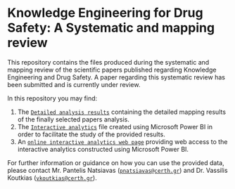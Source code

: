 # Knowledge Engineering for Drug Safety: A Systematic and mapping review
This repository contains the files produced during the systematic and mapping review of the scientific papers published regarding Knowledge Engineering and Drug Safety. A paper regarding this systematic review has been submitted and is currently under review.

In this repository you may find:
1. The [`Detailed analysis results`](https://github.com/inab-certh/Knowledge-Engineering-for-Drug-Safety-Systematic-and-mapping-review/blob/master/Detailed_analysis_results.xlsx) containing the detailed mapping results of the finally selected papers analysis.
2. The [`Interactive analytics`](https://github.com/inab-certh/Knowledge-Engineering-for-Drug-Safety-Systematic-and-mapping-review/blob/master/Interactive_analytics.pbix) file created using Microsoft Power BI in order to facilitate the study of the provided results.
3. An [`online interactive analytics web page`](analytics) providing web access to the interactive analytics constructed using Microsoft Power BI.

For further information or guidance on how you can use the provided data, please contact Mr. Pantelis Natsiavas ([`pnatsiavas@certh.gr`](mailto:pnatsiavas@certh.gr)) and Dr. Vassilis Koutkias ([`vkoutkias@certh.gr`](mailto:vkoutkias@certh.gr)).
